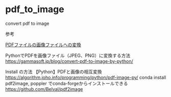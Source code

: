 # pdf_to_image
convert pdf to image

参考

[PDFファイルの画像ファイルへの変換](https://qiita.com/Gyutan/items/5e62420cc8f6bb106bed)

PythonでPDFを画像ファイル（JPEG、PNG）に変換する方法
https://gammasoft.jp/blog/convert-pdf-to-image-by-python/

Install の方法
【Python】PDFと画像の相互変換
https://algorithm.joho.info/programming/python/pdf-image-py/
conda install pdf2image, poppler 
でconda-forgeからインストールできる
https://github.com/Belval/pdf2image
